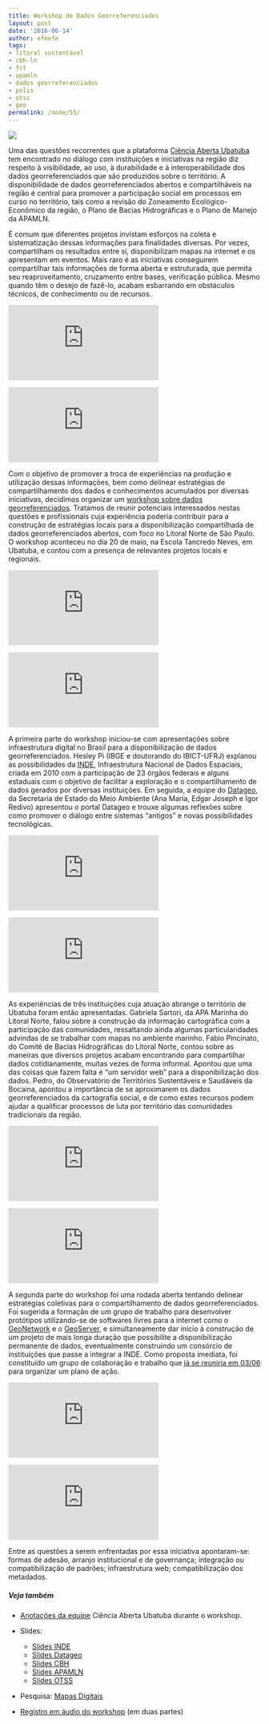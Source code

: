 ```yaml
---
title: Workshop de Dados Georreferenciados
layout: post
date: '2016-06-14'
author: efeefe
tags:
- litoral sustentável
- cbh-ln
- fct
- apamln
- dados georreferenciados
- polis
- otss
- geo
permalink: /node/55/
---
```


![](http://ocsdnet.org/wp-content/uploads/2016/06/capa-post.jpg)

Uma das questões recorrentes que a plataforma [Ciência Aberta Ubatuba](../index.html "http://cienciaaberta.ubatuba.cc") tem encontrado no diálogo com instituições e iniciativas na região diz respeito à visibilidade, ao uso, à durabilidade e à interoperabilidade dos dados georreferenciados que são produzidos sobre o território. A disponibilidade de dados georreferenciados abertos e compartilháveis na região é central para promover a participação social em processos em curso no território, tais como a revisão do Zoneamento Ecológico-Econômico da região, o Plano de Bacias Hidrográficas e o Plano de Manejo da APAMLN.

É comum que diferentes projetos invistam esforços na coleta e sistematização dessas informações para finalidades diversas. Por vezes, compartilham os resultados entre si, disponibilizam mapas na internet e os apresentam em eventos. Mais raro é as iniciativas conseguirem compartilhar tais informações de forma aberta e estruturada, que permita seu reaproveitamento, cruzamento entre bases, verificação pública. Mesmo quando têm o desejo de fazê-lo, acabam esbarrando em obstáculos técnicos, de conhecimento ou de recursos.

![](http://wiki.ubatuba.cc/lib/exe/fetch.php?w=600&tok=5d64a6&media=cienciaaberta:img_9718.jpg)

![](http://wiki.ubatuba.cc/lib/exe/fetch.php?w=600&tok=c6f802&media=cienciaaberta:img_9784.jpg)

Com o objetivo de promover a troca de experiências na produção e utilização dessas informações, bem como delinear estratégias de compartilhamento dos dados e conhecimentos acumulados por diversas iniciativas, decidimos organizar um [workshop sobre dados georreferenciados](http://wiki.ubatuba.cc/doku.php?id=cienciaaberta:workshopdadosgeo "workshopdadosgeo"). Tratamos de reunir potenciais interessados nestas questões e profissionais cuja experiência poderia contribuir para a construção de estratégias locais para a disponibilização compartilhada de dados georreferenciados abertos, com foco no Litoral Norte de São Paulo. O workshop aconteceu no dia 20 de maio, na Escola Tancredo Neves, em Ubatuba, e contou com a presença de relevantes projetos locais e regionais.

![ ](http://wiki.ubatuba.cc/lib/exe/fetch.php?media=cienciaaberta:wkshgeo.gif " ")

![](http://wiki.ubatuba.cc/lib/exe/fetch.php?w=600&tok=82ff7c&media=cienciaaberta:img_9798.jpg)

A primeira parte do workshop iniciou-se com apresentações sobre infraestrutura digital no Brasil para a disponibilização de dados georreferenciados. Hesley Pi (IBGE e doutorando do IBICT-UFRJ) explanou as possibilidades da [INDE](http://www.inde.gov.br/ "http://www.inde.gov.br/"), Infraestrutura Nacional de Dados Espaciais, criada em 2010 com a participação de 23 órgãos federais e alguns estaduais com o objetivo de facilitar a exploração e o compartilhamento de dados gerados por diversas instituições. Em seguida, a equipe do [Datageo](http://datageo.ambiente.sp.gov.br/ "http://datageo.ambiente.sp.gov.br/"), da Secretaria de Estado do Meio Ambiente (Ana Maria, Edgar Joseph e Igor Redivo) apresentou o portal Datageo e trouxe algumas reflexões sobre como promover o diálogo entre sistemas “antigos” e novas possibilidades tecnológicas.

![](http://wiki.ubatuba.cc/lib/exe/fetch.php?w=600&tok=5dda86&media=cienciaaberta:img_9793.jpg)

![](http://wiki.ubatuba.cc/lib/exe/fetch.php?w=600&tok=d94f5d&media=cienciaaberta:img_9803.jpg)

As experiências de três instituições cuja atuação abrange o território de Ubatuba foram então apresentadas. Gabriela Sartori, da APA Marinha do Litoral Norte, falou sobre a construção da informação cartográfica com a participação das comunidades, ressaltando ainda algumas particularidades advindas de se trabalhar com mapas no ambiente marinho. Fabio Pincinato, do Comitê de Bacias Hidrográficas do Litoral Norte, contou sobre as maneiras que diversos projetos acabam encontrando para compartilhar dados cotidianamente, muitas vezes de forma informal. Apontou que uma das coisas que fazem falta é “um servidor web” para a disponibilização dos dados. Pedro, do Observatório de Territórios Sustentáveis e Saudáveis da Bocaina, apontou a importância de se aproximarem os dados georreferenciados da cartografia social, e de como estes recursos podem ajudar a qualificar processos de luta por território das comunidades tradicionais da região.

![](http://wiki.ubatuba.cc/lib/exe/fetch.php?w=600&tok=dcb9b8&media=cienciaaberta:img_9804.jpg)

![](http://wiki.ubatuba.cc/lib/exe/fetch.php?w=600&tok=71b133&media=cienciaaberta:img_9754.jpg)

A segunda parte do workshop foi uma rodada aberta tentando delinear estratégias coletivas para o compartilhamento de dados georreferenciados. Foi sugerida a formação de um grupo de trabalho para desenvolver protótipos utilizando-se de softwares livres para a internet como o [GeoNetwork](http://wiki.ubatuba.cc/doku.php?id=cienciaaberta:geonetwork "geonetwork") e o [GeoServer](http://wiki.ubatuba.cc/doku.php?id=cienciaaberta:geoserver "geoserver"), e simultaneamente dar início à construção de um projeto de mais longa duração que possibilite a disponibilização permanente de dados, eventualmente construindo um consórcio de instituições que passe a integrar a INDE. Como proposta imediata, foi constituído um grupo de colaboração e trabalho que [já se reuniria em 03/06](http://wiki.ubatuba.cc/doku.php?id=cienciaaberta:encontro160603 "encontro160603") para organizar um plano de ação.

![](http://wiki.ubatuba.cc/lib/exe/fetch.php?w=600&tok=7c1454&media=cienciaaberta:img_9794.jpg)

![](http://wiki.ubatuba.cc/lib/exe/fetch.php?w=600&tok=b452d6&media=cienciaaberta:img_9790.jpg)

Entre as questões a serem enfrentadas por essa iniciativa apontaram-se: formas de adesão, arranjo institucional e de governança; integração ou compatibilização de padrões; infraestrutura web; compatibilização dos metadados.

##### Veja também

* [Anotações da equipe](http://wiki.ubatuba.cc/doku.php?id=cienciaaberta:dadosgeopad "dadosgeopad") Ciência Aberta Ubatuba durante o workshop.
* Slides:

  + [Slides INDE](http://wiki.ubatuba.cc/lib/exe/fetch.php?media=cienciaaberta:ubatubamai2016.pdf "ubatubamai2016.pdf (3.4 MB)")
  + [Slides Datageo](http://wiki.ubatuba.cc/lib/exe/fetch.php?media=cienciaaberta:ap_datageo_ws_ubatuba_v2.pdf "ap_datageo_ws_ubatuba_v2.pdf (745.9 KB)")
  + [Slides CBH](http://wiki.ubatuba.cc/lib/exe/fetch.php?media=cienciaaberta:dadosgeoespaciaiscbh-ln_20maio2016.pdf "dadosgeoespaciaiscbh-ln_20maio2016.pdf (1.8 MB)")
  + [Slides APAMLN](http://wiki.ubatuba.cc/lib/exe/fetch.php?media=cienciaaberta:apresentacao_dados_bdg_zee_-_sem_imagens.pdf "apresentacao_dados_bdg_zee_-_sem_imagens.pdf (546.9 KB)")
  + [Slides OTSS](http://wiki.ubatuba.cc/lib/exe/fetch.php?media=cienciaaberta:apresentacao_bdg_otss_concepcao_inicial.pdf "apresentacao_bdg_otss_concepcao_inicial.pdf (437.7 KB)")
* Pesquisa: [Mapas Digitais](http://wiki.ubatuba.cc/doku.php?id=cienciaaberta:mapasdigitais "mapasdigitais")
* [Registro em áudio do workshop](http://archive.org/details/20160520Dadosgeo "http://archive.org/details/20160520Dadosgeo") (em duas partes)